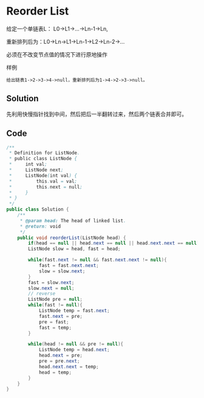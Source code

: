 # Reorder List

给定一个单链表L： L0→L1→…→Ln-1→Ln,

重新排列后为：L0→Ln→L1→Ln-1→L2→Ln-2→…

必须在不改变节点值的情况下进行原地操作

样例

    给出链表1->2->3->4->null，重新排列后为1->4->2->3->null。

## Solution

先利用快慢指针找到中间，然后把后一半翻转过来，然后两个链表合并即可。

## Code

```java
/**
 * Definition for ListNode.
 * public class ListNode {
 *     int val;
 *     ListNode next;
 *     ListNode(int val) {
 *         this.val = val;
 *         this.next = null;
 *     }
 * }
 */
public class Solution {
    /**
     * @param head: The head of linked list.
     * @return: void
     */
    public void reorderList(ListNode head) {
        if(head == null || head.next == null || head.next.next == null) return;
        ListNode slow = head, fast = head;

        while(fast.next != null && fast.next.next != null){
            fast = fast.next.next;
            slow = slow.next;
        }
        fast = slow.next;
        slow.next = null;
        // reverse
        ListNode pre = null;
        while(fast != null){
            ListNode temp = fast.next;
            fast.next = pre;
            pre = fast;
            fast = temp;
        }

        while(head != null && pre != null){
            ListNode temp = head.next;
            head.next = pre;
            pre = pre.next;
            head.next.next = temp;
            head = temp;
        }
    }
}


```

